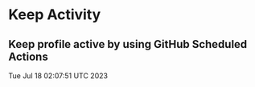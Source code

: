 # Keep Activity 
Keep profile active by using GitHub Scheduled Actions
--- 
Tue Jul 18 02:07:51 UTC 2023